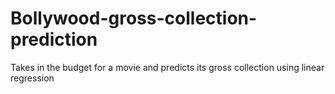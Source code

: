# Bollywood-gross-collection-prediction
Takes in the budget for a movie and predicts its gross collection using linear regression
